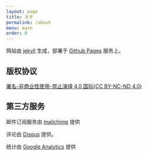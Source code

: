 ```yaml
---
layout: page
title: 关于
permalink: /about
menu: main
order: 0
---
```


网站由 [jekyll](https://jekyllrb.com/) 生成，部署于 [Github Pages](https://pages.github.com/) 服务上。

## 版权协议

[署名-非商业性使用-禁止演绎 4.0 国际(CC BY-NC-ND 4.0)](https://creativecommons.org/licenses/by-nc-nd/4.0/deed.zh)

## 第三方服务

邮件订阅服务由 [mailchimp](https://mailchimp.com/) 提供

评论由 [Disqus](https://disqus.com/) 提供。

统计由 [Google Analytics](https://analytics.google.com/) 提供